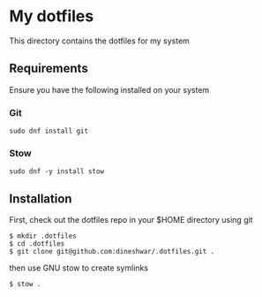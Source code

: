 # My dotfiles

This directory contains the dotfiles for my system

## Requirements

Ensure you have the following installed on your system

### Git

```
sudo dnf install git
```

### Stow

```
sudo dnf -y install stow
```

## Installation

First, check out the dotfiles repo in your $HOME directory using git

```
$ mkdir .dotfiles
$ cd .dotfiles
$ git clone git@github.com:dineshwar/.dotfiles.git .
```
then use GNU stow to create symlinks

```
$ stow .
```

